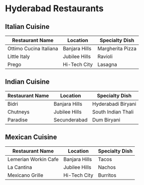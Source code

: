 # Hyderabad Restaurants

## Italian Cuisine
| Restaurant Name       | Location          | Specialty Dish       |
|-----------------------|-------------------|----------------------|
| Ottimo Cucina Italiana| Banjara Hills     | Margherita Pizza     |
| Little Italy          | Jubilee Hills     | Ravioli              |
| Prego                | Hi-Tech City      | Lasagna              |

## Indian Cuisine
| Restaurant Name       | Location          | Specialty Dish       |
|-----------------------|-------------------|----------------------|
| Bidri                | Banjara Hills     | Hyderabadi Biryani   |
| Chutneys             | Jubilee Hills     | South Indian Thali   |
| Paradise             | Secunderabad      | Dum Biryani          |

## Mexican Cuisine
| Restaurant Name       | Location          | Specialty Dish       |
|-----------------------|-------------------|----------------------|
| Lemerian Workin Cafe | Banjara Hills     | Tacos                |
| La Cantina           | Jubilee Hills     | Nachos               |
| Mexicano Grille      | Hi-Tech City      | Burritos             |